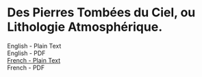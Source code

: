 # Des Pierres Tombées du Ciel, ou Lithologie Atmosphérique.

English - Plain Text  
English - PDF  
[French - Plain Text](full-text-french.md)  
French - PDF
